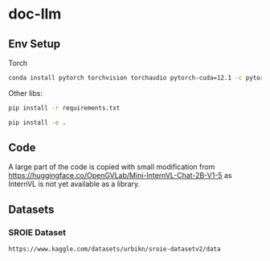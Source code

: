 # doc-llm

## Env Setup

Torch

```bash
conda install pytorch torchvision torchaudio pytorch-cuda=12.1 -c pytorch -c nvidia
```

Other libs:

```bash
pip install -r requirements.txt
```

```bash
pip install -e .
```

## Code

A large part of the code is copied with small modification from https://huggingface.co/OpenGVLab/Mini-InternVL-Chat-2B-V1-5 as InternVL is not yet available as a library.

## Datasets

### SROIE Dataset

```
https://www.kaggle.com/datasets/urbikn/sroie-datasetv2/data
```